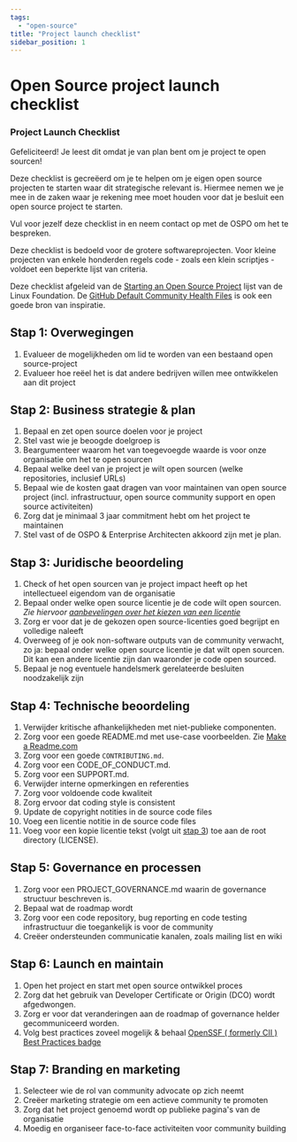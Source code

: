 ```yaml
---
tags:
  - "open-source"
title: "Project launch checklist"
sidebar_position: 1
---
```


# Open Source project launch checklist

### Project Launch Checklist

Gefeliciteerd! Je leest dit omdat je van plan bent om je project te open
sourcen!

Deze checklist is gecreëerd om je te helpen om je eigen open source projecten te
starten waar dit strategische relevant is. Hiermee nemen we je mee in de zaken
waar je rekening mee moet houden voor dat je besluit een open source project te
starten.

Vul voor jezelf deze checklist in en neem contact op met de OSPO om het te
bespreken.

Deze checklist is bedoeld voor de grotere softwareprojecten. Voor kleine
projecten van enkele honderden regels code - zoals een klein scriptjes - voldoet
een beperkte lijst van criteria.

Deze checklist afgeleid van de
[Starting an Open Source Project](https://www.linuxfoundation.org/resources/open-source-guides/starting-an-open-source-project)
lijst van de Linux Foundation. De
[GitHub Default Community Health Files](https://docs.github.com/en/communities/setting-up-your-project-for-healthy-contributions/creating-a-default-community-health-file)
is ook een goede bron van inspiratie.

## Stap 1: Overwegingen

1. Evalueer de mogelijkheden om lid te worden van een bestaand open
   source-project
2. Evalueer hoe reëel het is dat andere bedrijven willen mee ontwikkelen aan dit
   project

## Stap 2: Business strategie & plan

1. Bepaal en zet open source doelen voor je project
2. Stel vast wie je beoogde doelgroep is
3. Beargumenteer waarom het van toegevoegde waarde is voor onze organisatie om
   het te open sourcen
4. Bepaal welke deel van je project je wilt open sourcen (welke repositories,
   inclusief URLs)
5. Bepaal wie de kosten gaat dragen van voor maintainen van open source project
   (incl. infrastructuur, open source community support en open source
   activiteiten)
6. Zorg dat je minimaal 3 jaar commitment hebt om het project te maintainen
7. Stel vast of de OSPO & Enterprise Architecten akkoord zijn met je plan.

## Stap 3: Juridische beoordeling

1. Check of het open sourcen van je project impact heeft op het intellectueel
   eigendom van de organisatie
2. Bepaal onder welke open source licentie je de code wilt open sourcen. _Zie
   hiervoor
   [aanbevelingen over het kiezen van een licentie](./open-source-software-licenties.md)_
3. Zorg er voor dat je de gekozen open source-licenties goed begrijpt en
   volledige naleeft
4. Overweeg of je ook non-software outputs van de community verwacht, zo ja:
   bepaal onder welke open source licentie je dat wilt open sourcen. Dit kan een
   andere licentie zijn dan waaronder je code open sourced.
5. Bepaal je nog eventuele handelsmerk gerelateerde besluiten noodzakelijk zijn

## Stap 4: Technische beoordeling

1. Verwijder kritische afhankelijkheden met niet-publieke componenten.
2. Zorg voor een goede README.md met use-case voorbeelden. Zie
   [Make a Readme.com](https://www.makeareadme.com/)
3. Zorg voor een goede `CONTRIBUTING.md`.
4. Zorg voor een CODE_OF_CONDUCT.md.
5. Zorg voor een SUPPORT.md.
6. Verwijder interne opmerkingen en referenties
7. Zorg voor voldoende code kwaliteit
8. Zorg ervoor dat coding style is consistent
9. Update de copyright notities in de source code files
10. Voeg een licentie notitie in de source code files
11. Voeg voor een kopie licentie tekst (volgt uit
    [stap 3](#stap-3-juridische-beoordeling)) toe aan de root directory
    (LICENSE).

## Stap 5: Governance en processen

1. Zorg voor een PROJECT_GOVERNANCE.md waarin de governance structuur beschreven
   is.
2. Bepaal wat de roadmap wordt
3. Zorg voor een code repository, bug reporting en code testing infrastructuur
   die toegankelijk is voor de community
4. Creëer ondersteunden communicatie kanalen, zoals mailing list en wiki

## Stap 6: Launch en maintain

1. Open het project en start met open source ontwikkel proces
2. Zorg dat het gebruik van Developer Certificate or Origin (DCO) wordt
   afgedwongen.
3. Zorg er voor dat veranderingen aan de roadmap of governance helder
   gecommuniceerd worden.
4. Volg best practices zoveel mogelijk & behaal
   [OpenSSF ( formerly CII ) Best Practices badge](https://bestpractices.coreinfrastructure.org/en)

## Stap 7: Branding en marketing

1. Selecteer wie de rol van community advocate op zich neemt
2. Creëer marketing strategie om een actieve community te promoten
3. Zorg dat het project genoemd wordt op publieke pagina's van de organisatie
4. Moedig en organiseer face-to-face activiteiten voor community building
